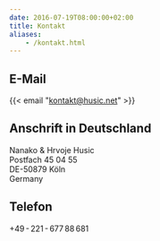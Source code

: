 ```yaml
---
date: 2016-07-19T08:00:00+02:00
title: Kontakt
aliases:
    - /kontakt.html
---
```


## E-Mail

{{< email "kontakt@husic.net" >}}

## Anschrift in Deutschland

Nanako & Hrvoje Husic<br />
Postfach 45 04 55<br />
DE-50879 Köln<br />
Germany

## Telefon

+49 - 221 - 677 88 681

